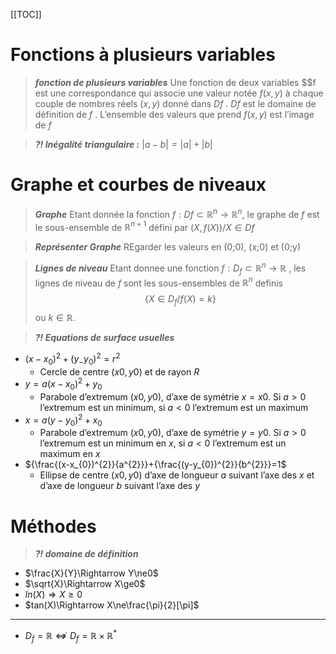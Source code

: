 [[TOC]]

# Fonctions à plusieurs variables

> ***fonction de plusieurs variables*** Une fonction de deux variables $$f est une correspondance qui associe une valeur notée $f (x, y)$ à chaque couple de nombres réels $(x, y)$
donné dans $D f$ .
$D f$ est le domaine de définition de $f$ . L’ensemble des valeurs que prend $f (x, y)$ est l’image de $f$

> ***?! Inégalité triangulaire :*** $|a - b| = |a| + |b|$

# Graphe et courbes de niveaux

> ***Graphe*** Etant donnée la fonction $f : D f ⊂ \mathbb{R}^{n} → \mathbb{R}^{n}$, le graphe de $f$ est le sous-ensemble de $\mathbb{R}^{n+1}$ défini par 
${(X, f (X)) / X ∈ D f }$

> ***Représenter Graphe*** REgarder les valeurs en (0;0), (x;0) et (0;y)

> ***Lignes de niveau*** Etant donnee une fonction $f:D_{f}\subset\mathbb{R}^{n}\to\mathbb{R}$ , les lignes de niveau de $f$ sont les sous-ensembles de $\mathbb{R}^{n}$ definis
$$
\{X\in D_{f} / f(X)=k\} 
$$
ou $k\in\mathbb{R}.$

> ***?! Equations de surface usuelles*** 

- $(x-x_{0})^{2}+(y_{-}y_{0})^{2}=r^{2}$ 
    - Cercle de centre $(x0, y0)$ et de rayon $R$
- $y=a(x-x_{0})^{2}+y_{0}$
    - Parabole d’extremum $(x0, y0)$, d’axe de
symétrie $x = x0$. Si $a > 0$ l’extremum est un minimum, si $a < 0$ l’extremum est un maximum
- $x=a(y-y_{0})^{2}+x_{0}$
    - Parabole d’extremum $(x0, y0)$, d’axe de symétrie $y = y0$. Si $a > 0$ l’extremum est un minimum en $x$, si $a < 0$ l’extremum est un maximum en $x$
- ${\frac{(x-x_{0})^{2}}{a^{2}}}+{\frac{(y-y_{0})^{2}}{b^{2}}}=1$
    - Ellipse de centre $(x0, y0)$ d’axe de longueur $a$ suivant l’axe des $x$ et d’axe de longueur $b$ suivant l’axe des $y$

# Méthodes

> ***?! domaine de définition***
- $\frac{X}{Y}\Rightarrow Y\ne0$
- $\sqrt{X}\Rightarrow X\ge0$
- $ln(X)\Rightarrow X\ge0$
- $tan(X)\Rightarrow X\ne\frac{\pi}{2}[\pi]$
---
- $D_{f} = \mathbb{R} \nLeftrightarrow D_{f} = \mathbb{R}\times\mathbb{R}^{*}$

